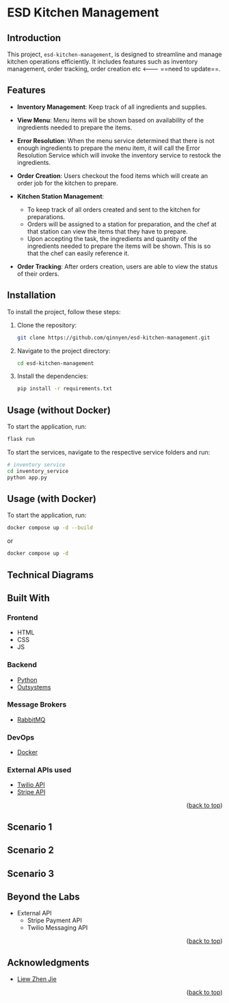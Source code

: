 # ESD Kitchen Management

## Introduction

This project, `esd-kitchen-management`, is designed to streamline and manage kitchen operations efficiently. It includes features such as inventory management, order tracking, order creation etc <--- ==need to update==. 

## Features

- **Inventory Management**: Keep track of all ingredients and supplies.

- **View Menu**: Menu items will be shown based on availability of the ingredients needed to prepare the items. 

- **Error Resolution**: When the menu service determined that there is not enough ingredients to prepare the menu item, it will call the Error Resolution Service which will invoke the inventory service to restock the ingredients.

- **Order Creation**: Users checkout the food items which will create an order job for the kitchen to prepare. 

- **Kitchen Station Management**: 
    - To keep track of all orders created and sent to the kitchen for preparations. 
    - Orders will be assigned to a station for preparation, and the chef at that station can view the items that they have to prepare. 
    - Upon accepting the task, the ingredients and quantity of the ingredients needed to prepare the items will be shown. This is so that the chef can easily reference it. 

- **Order Tracking**: After orders creation, users are able to view the status of their orders.  


<!-- GETTING STARTED -->

## Installation

To install the project, follow these steps:

1. Clone the repository:
    ```bash
    git clone https://github.com/qinnyen/esd-kitchen-management.git
    ```
2. Navigate to the project directory:
    ```bash
    cd esd-kitchen-management
    ```
3. Install the dependencies:
    ```bash
    pip install -r requirements.txt
    ```

## Usage (without Docker)

To start the application, run:
```bash
flask run
```
To start the services, navigate to the respective service folders and run:
```bash
# inventory service
cd inventory_service
python app.py
```

## Usage (with Docker)

To start the application, run:
```bash
docker compose up -d --build
```
or

```bash
docker compose up -d
```


## Technical Diagrams
## Built With

### Frontend

- HTML
- CSS
- JS


### Backend

- [Python](https://python.org/)
- [Outsystems](https://success.outsystems.com/documentation/)

### Message Brokers

- [RabbitMQ](https://rabbitmq.com)

### DevOps

- [Docker](https://docker.com)

### External APIs used


- [Twilio API](https://www.twilio.com/docs/sms/api/message-resource)
- [Stripe API](https://stripe.com/docs/api/payment_intents)

<p align="right">(<a href="#top">back to top</a>)</p>

## Scenario 1
## Scenario 2
## Scenario 3

<!-- Beyond the Labs -->

## Beyond the Labs

* External API
  - Stripe Payment API
  - Twilio Messaging API

<p align="right">(<a href="#top">back to top</a>)</p>

<!-- ACKNOWLEDGMENTS -->

## Acknowledgments

* [Liew Zhen Jie](https://github.com/Chicoo000)


<p align="right">(<a href="#top">back to top</a>)</p>